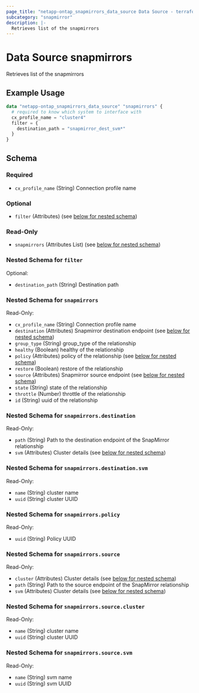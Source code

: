 ```yaml
---
page_title: "netapp-ontap_snapmirrors_data_source Data Source - terraform-provider-netapp-ontap"
subcategory: "snapmirror"
description: |-
  Retrieves list of the snapmirrors
---
```


# Data Source snapmirrors

Retrieves list of the snapmirrors

## Example Usage
```terraform
data "netapp-ontap_snapmirrors_data_source" "snapmirrors" {
  # required to know which system to interface with
  cx_profile_name = "cluster4"
  filter = {
    destination_path = "snapmirror_dest_svm*"
  }
}
```

<!-- schema generated by tfplugindocs -->
## Schema

### Required

- `cx_profile_name` (String) Connection profile name

### Optional

- `filter` (Attributes) (see [below for nested schema](#nestedatt--filter))

### Read-Only

- `snapmirrors` (Attributes List) (see [below for nested schema](#nestedatt--snapmirrors))

<a id="nestedatt--filter"></a>
### Nested Schema for `filter`

Optional:

- `destination_path` (String) Destination path


<a id="nestedatt--snapmirrors"></a>
### Nested Schema for `snapmirrors`

Read-Only:

- `cx_profile_name` (String) Connection profile name
- `destination` (Attributes) Snapmirror destination endpoint (see [below for nested schema](#nestedatt--snapmirrors--destination))
- `group_type` (String) group_type of the relationship
- `healthy` (Boolean) healthy of the relationship
- `policy` (Attributes) policy of the relationship (see [below for nested schema](#nestedatt--snapmirrors--policy))
- `restore` (Boolean) restore of the relationship
- `source` (Attributes) Snapmirror source endpoint (see [below for nested schema](#nestedatt--snapmirrors--source))
- `state` (String) state of the relationship
- `throttle` (Number) throttle of the relationship
- `id` (String) uuid of the relationship

<a id="nestedatt--snapmirrors--destination"></a>
### Nested Schema for `snapmirrors.destination`

Read-Only:

- `path` (String) Path to the destination endpoint of the SnapMirror relationship
- `svm` (Attributes) Cluster details (see [below for nested schema](#nestedatt--snapmirrors--destination--svm))

<a id="nestedatt--snapmirrors--destination--svm"></a>
### Nested Schema for `snapmirrors.destination.svm`

Read-Only:

- `name` (String) cluster name
- `uuid` (String) cluster UUID



<a id="nestedatt--snapmirrors--policy"></a>
### Nested Schema for `snapmirrors.policy`

Read-Only:

- `uuid` (String) Policy UUID


<a id="nestedatt--snapmirrors--source"></a>
### Nested Schema for `snapmirrors.source`

Read-Only:

- `cluster` (Attributes) Cluster details (see [below for nested schema](#nestedatt--snapmirrors--source--cluster))
- `path` (String) Path to the source endpoint of the SnapMirror relationship
- `svm` (Attributes) Cluster details (see [below for nested schema](#nestedatt--snapmirrors--source--svm))

<a id="nestedatt--snapmirrors--source--cluster"></a>
### Nested Schema for `snapmirrors.source.cluster`

Read-Only:

- `name` (String) cluster name
- `uuid` (String) cluster UUID


<a id="nestedatt--snapmirrors--source--svm"></a>
### Nested Schema for `snapmirrors.source.svm`

Read-Only:

- `name` (String) svm name
- `uuid` (String) svm UUID


